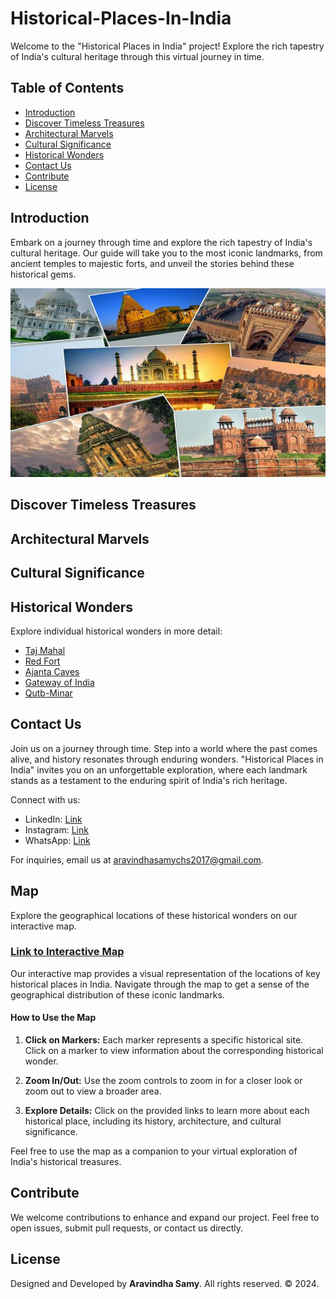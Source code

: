 # Historical-Places-In-India


Welcome to the "Historical Places in India" project! Explore the rich tapestry of India's cultural heritage through this
virtual journey in time.

## Table of Contents
- [Introduction](#introduction)
- [Discover Timeless Treasures](#discover-timeless-treasures)
- [Architectural Marvels](#architectural-marvels)
- [Cultural Significance](#cultural-significance)
- [Historical Wonders](#historical-wonders)
- [Contact Us](#contact-us)
- [Contribute](#contribute)
- [License](#license)

## Introduction

Embark on a journey through time and explore the rich tapestry of India's cultural heritage. Our guide will take you to
the most iconic landmarks, from ancient temples to majestic forts, and unveil the stories behind these historical gems.

![Historical Places in India](images/image1.jpeg)

## Discover Timeless Treasures

## Architectural Marvels



## Cultural Significance



## Historical Wonders

Explore individual historical wonders in more detail:
- [Taj Mahal](https://www.tajmahal.gov.in/)
- [Red Fort](https://asi.nic.in/red-fort-delhi/)
- [Ajanta Caves](https://asi.nic.in/ajanta-caves/)
- [Gateway of India](https://mumbaicity.gov.in/tourist-place/gateway-of-india/)
- [Qutb-Minar](https://www.delhitourism.gov.in/delhitourism/tourist_place/qutab_minar.jsp)

## Contact Us

Join us on a journey through time. Step into a world where the past comes alive, and history resonates through enduring
wonders. "Historical Places in India" invites you on an unforgettable exploration, where each landmark stands as a
testament to the enduring spirit of India's rich heritage.

Connect with us:
- LinkedIn: [Link](#)
- Instagram: [Link](#)
- WhatsApp: [Link](#)

For inquiries, email us at [aravindhasamychs2017@gmail.com](mailto:aravindhasamychs2017@gmail.com).
## Map

Explore the geographical locations of these historical wonders on our interactive map.

### [Link to Interactive Map](asset/map/map.html)

Our interactive map provides a visual representation of the locations of key historical places in India. Navigate
through the map to get a sense of the geographical distribution of these iconic landmarks.

#### How to Use the Map

1. **Click on Markers:** Each marker represents a specific historical site. Click on a marker to view information about
the corresponding historical wonder.

2. **Zoom In/Out:** Use the zoom controls to zoom in for a closer look or zoom out to view a broader area.

3. **Explore Details:** Click on the provided links to learn more about each historical place, including its history,
architecture, and cultural significance.

Feel free to use the map as a companion to your virtual exploration of India's historical treasures.







## Contribute

We welcome contributions to enhance and expand our project. Feel free to open issues, submit pull requests, or contact
us directly.

## License

Designed and Developed by **Aravindha Samy**. All rights reserved. © 2024.
